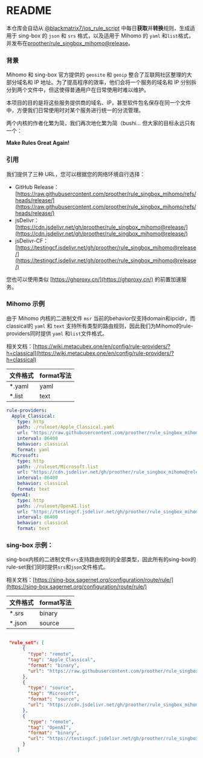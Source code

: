 # README

本仓库会自动从 [@blackmatrix7/ios_rule_script](https://github.com/blackmatrix7/ios_rule_script) 中每日**获取**并**转换**规则，生成适用于 sing-box 的 `json` 和 `srs` 格式，以及适用于 Mihomo 的 `yaml` 和`list`格式，并发布在[proother/rule_singbox_mihomo@release](https://github.com/proother/rule_singbox_mihomo/tree/release)。

### 背景

Mihomo 和 sing-box 官方提供的 `geosite` 和 `geoip` 整合了互联网社区整理的大部分域名和 IP 地址。为了提高程序的效率，他们会将一个服务的域名和 IP 分别拆分到两个文件中，但这使得普通用户在日常使用时难以维护。

本项目的目的是将这些服务提供商的域名、IP，甚至软件包名保存在同一个文件中，方便我们日常使用时对某个服务进行统一的分流管理。

两个内核的作者化繁为简，我们再次地化繁为简（bushi... 但大家的目标永远只有一个：

**Make Rules Great Again!**

### 引用

我们提供了三种 URL，您可以根据您的网络环境自行选择：

- GitHub Release：[https://raw.githubusercontent.com/proother/rule_singbox_mihomo/refs/heads/release/](https://raw.githubusercontent.com/proother/rule_singbox_mihomo/refs/heads/release/)
- jsDelivr：[https://cdn.jsdelivr.net/gh/proother/rule_singbox_mihomo@release/](https://cdn.jsdelivr.net/gh/proother/rule_singbox_mihomo@release/)
- jsDelivr-CF：[https://testingcf.jsdelivr.net/gh/proother/rule_singbox_mihomo@release/](https://testingcf.jsdelivr.net/gh/proother/rule_singbox_mihomo@release/)

您也可以使用类似 [https://ghproxy.cn/](https://ghproxy.cn/) 的前置加速服务。

### Mihomo 示例

由于 Mihomo 内核的二进制文件 `msr` 当前的behavior仅支持domain和ipcidr，而classical的 `yaml` 和 `text` 支持所有类型的路由规则，因此我们为Mihomo的rule-providers同时提供 `yaml` 和`list`文件格式。

相关文档：[https://wiki.metacubex.one/en/config/rule-providers/?h=classical](https://wiki.metacubex.one/en/config/rule-providers/?h=classical)

| 文件格式              | format写法                                                                                                                              |
|---------------------|------------------------------------------------------------------------------------------------------------------------------------------|
| *.yaml        | yaml                                                 |
| *.list        | text                                                 |


```yaml
rule-providers:
  Apple_Classical:
    type: http
    path: ./ruleset/Apple_Classical.yaml
    url: "https://raw.githubusercontent.com/proother/rule_singbox_mihomo/refs/heads/release/meta-rule/Apple_Classical.yaml"
    interval: 86400
    behavior: classical
    format: yaml
  Microsoft:
    type: http
    path: ./ruleset/Microsoft.list
    url: "https://cdn.jsdelivr.net/gh/proother/rule_singbox_mihomo@release/meta-rule/Microsoft.list"
    interval: 86400
    behavior: classical
    format: text
  OpenAI:
    type: http
    path: ./ruleset/OpenAI.list
    url: "https://testingcf.jsdelivr.net/gh/proother/rule_singbox_mihomo@release/meta-rule/OpenAI.list"
    interval: 86400
    behavior: classical
    format: text
```


### sing-box 示例：

sing-box内核的二进制文件`srs`支持路由规则的全部类型，因此所有的sing-box的rule-set我们同时提供`srs`和`json`文件格式。

相关文档：[https://sing-box.sagernet.org/configuration/route/rule/](https://sing-box.sagernet.org/configuration/route/rule/)

| 文件格式              | format写法                                                                                                                              |
|---------------------|------------------------------------------------------------------------------------------------------------------------------------------|
| *.srs        | binary                                                 |
| *.json       | source                                                 |


```json

 "rule_set": [
      {
        "type": "remote",
        "tag": "Apple_Classical",
        "format": "binary",
        "url": "https://raw.githubusercontent.com/proother/rule_singbox_mihomo/refs/heads/release/sing-rule/Apple_Classical.srs"
      },
      {
        "type": "source",
        "tag": "Microsoft",
        "format": "source",
        "url": "https://cdn.jsdelivr.net/gh/proother/rule_singbox_mihomo@release/sing-rule/Microsoft.json"
      },
      {
        "type": "remote",
        "tag": "OpenAI",
        "format": "binary",
        "url": "https://testingcf.jsdelivr.net/gh/proother/rule_singbox_mihomo@release/sing-rule/OpenAI.srs"
      }
    ]
```
